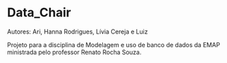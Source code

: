 # Data_Chair

Autores: Ari, Hanna Rodrigues, Lívia Cereja e Luiz

Projeto para a disciplina de Modelagem e uso de banco de dados da EMAP ministrada pelo professor Renato Rocha Souza.
